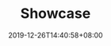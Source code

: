 ---
draft: false
date: 2019-12-26T14:40:58+08:00
updated: 2019-12-26T14:40:58+08:00
type: page

title: "Showcase"
slug: showcase

image: "/img/"
thumbnail: "/img/"
description: "" # <-- isi ini!

type: showcase
---